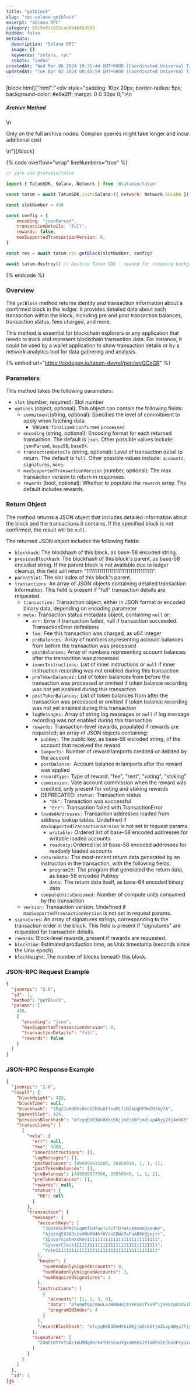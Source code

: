 ```yaml
---
title: "getblock"
slug: "rpc-solana-getblock"
excerpt: "Solana RPC"
category: 65c5e93c623cad004b45d505
hidden: false
metadata: 
  description: "Solana RPC"
  image: []
  keywords: "solana, rpc"
  robots: "index"
createdAt: "Wed Mar 06 2024 10:35:44 GMT+0000 (Coordinated Universal Time)"
updatedAt: "Tue Apr 02 2024 08:40:59 GMT+0000 (Coordinated Universal Time)"
---
```

[block:html]{"html":"<div style=\"padding: 10px 20px; border-radius: 5px; background-color: #e6e2ff; margin: 0 0 30px 0;\">\n  <h5>Archive Method</h5>\n  <p>Only on the full archive nodes. Complex queries might take longer and incur additional cost</p>\n</div>"}[/block]


{% code overflow="wrap" lineNumbers="true" %}
```javascript
// yarn add @tatumio/tatum

import { TatumSDK, Solana, Network } from '@tatumio/tatum'

const tatum = await TatumSDK.init<Solana>({ network: Network.SOLANA })

const slotNumber = 430

const config = {
    encoding: "jsonParsed",
    transactionDetails: "full",
    rewards: false,
    maxSupportedTransactionVersion: 0,
}

const res = await tatum.rpc.getBlock(slotNumber, config)

await tatum.destroy() // Destroy Tatum SDK - needed for stopping background jobs
```
{% endcode %}

### Overview

The `getBlock` method returns identity and transaction information about a confirmed block in the ledger. It provides detailed data about each transaction within the block, including pre and post transaction balances, transaction status, fees charged, and more.

This method is essential for blockchain explorers or any application that needs to track and represent blockchain transaction data. For instance, it could be used by a wallet application to show transaction details or by a network analytics tool for data gathering and analysis.

{% embed url="https://codepen.io/tatum-devrel/pen/wvQOzGR" %}

### Parameters

This method takes the following parameters:

* `slot` (number, required):  Slot number
* `options` (object, optional): This object can contain the following fields:
  * `commitment`(string, optional): Specifies the level of commitment to apply when fetching data.
    * Values: `finalized` `confirmed` `processed`
  * `encoding` (string, optional): Encoding format for each returned transaction. The default is `json`. Other possible values include: `jsonParsed`, `base58`, `base64`.
  * `transactionDetails` (string, optional): Level of transaction detail to return. The default is `full`. Other possible values include: `accounts`, `signatures`, `none`.
  * `maxSupportedTransactionVersion` (number, optional): The max transaction version to return in responses.
  * `rewards` (bool, optional): Whether to populate the `rewards` array. The default includes rewards.

### Return Object

The method returns a JSON object that includes detailed information about the block and the transactions it contains. If the specified block is not confirmed, the result will be `null`.

The returned JSON object includes the following fields:

* `blockhash`: The blockhash of this block, as base-58 encoded string.
* `previousBlockhash`: The blockhash of this block's parent, as base-58 encoded string. If the parent block is not available due to ledger cleanup, this field will return "11111111111111111111111111111111".
* `parentSlot`: The slot index of this block's parent.
* `transactions`: An array of JSON objects containing detailed transaction information. This field is present if "full" transaction details are requested.
  * `transaction:`  Transaction object, either in JSON format or encoded binary data, depending on encoding parameter
  * `meta:` Transaction status metadata object, containing `null` or:
    * `err:`  Error if transaction failed, null if transaction succeeded. TransactionError definitions
    * `fee:` Fee this transaction was charged, as u64 integer
    * `preBalances:` Array of numbers representing account balances from before the transaction was processed
    * `postBalances:` Array of numbers representing account balances after the transaction was processed
    * `innerInstructions:` List of inner instructions or `null` if inner instruction recording was not enabled during this transaction
    * `preTokenBalances:` List of token balances from before the transaction was processed or omitted if token balance recording was not yet enabled during this transaction
    * `postTokenBalances:` List of token balances from after the transaction was processed or omitted if token balance recording was not yet enabled during this transaction
    * `logMessages:` Array of string log messages or `null` if log message recording was not enabled during this transaction
    * `rewards:` Transaction-level rewards, populated if rewards are requested; an array of JSON objects containing:
      * `pubkey:` The public key, as base-58 encoded string, of the account that received the reward
      * `lamports:` Number of reward lamports credited or debited by the account
      * `postBalance:` Account balance in lamports after the reward was applied
      * `rewardType:` Type of reward: "fee", "rent", "voting", "staking"
      * `commission:` Vote account commission when the reward was credited, only present for voting and staking rewards
      * DEPRECATED: `status:` Transaction status
        * `"Ok":` Transaction was successful
        * `"Err":` Transaction failed with TransactionError
      * `loadedAddresses:` Transaction addresses loaded from address lookup tables. Undefined if `maxSupportedTransactionVersion` is not set in request params.
        * `writable:` Ordered list of base-58 encoded addresses for writable loaded accounts
        * `readonly:`Ordered list of base-58 encoded addresses for readonly loaded accounts
      * `returnData:` The most-recent return data generated by an instruction in the transaction, with the following fields:
        * `programId:` The program that generated the return data, as base-58 encoded Pubkey
        * `data:` The return data itself, as base-64 encoded binary data
      * `computeUnitsConsumed:` Number of compute units consumed by the transaction
  * `version:` Transaction version. Undefined if `maxSupportedTransactionVersion` is not set in request params.
* `signatures`: An array of signatures strings, corresponding to the transaction order in the block. This field is present if "signatures" are requested for transaction details.
* `rewards`: Block-level rewards, present if rewards are requested.
* `blockTime`: Estimated production time, as Unix timestamp (seconds since the Unix epoch).
* `blockHeight`: The number of blocks beneath this block.

### JSON-RPC Request Example

```json
{
  "jsonrpc": "2.0",
  "id": 1,
  "method": "getBlock",
  "params": [
    430,
    {
      "encoding": "json",
      "maxSupportedTransactionVersion": 0,
      "transactionDetails": "full",
      "rewards": false
    }
  ]
}
```

### JSON-RPC Response Example

```json
{
  "jsonrpc": "2.0",
  "result": {
    "blockHeight": 428,
    "blockTime": null,
    "blockhash": "3Eq21vXNB5s86c62bVuUfTeaMif1N2kUqRPBmGRJhyTA",
    "parentSlot": 429,
    "previousBlockhash": "mfcyqEXB3DnHXki6KjjmZck6YjmZLvpAByy2fj4nh6B",
    "transactions": [
      {
        "meta": {
          "err": null,
          "fee": 5000,
          "innerInstructions": [],
          "logMessages": [],
          "postBalances": [499998932500, 26858640, 1, 1, 1],
          "postTokenBalances": [],
          "preBalances": [499998937500, 26858640, 1, 1, 1],
          "preTokenBalances": [],
          "rewards": null,
          "status": {
            "Ok": null
          }
        },
        "transaction": {
          "message": {
            "accountKeys": [
              "3UVYmECPPMZSCqWKfENfuoTv51fTDTWicX9xmBD2euKe",
              "AjozzgE83A3x1sHNUR64hfH7zaEBWeMaFuAN9kQgujrc",
              "SysvarS1otHashes111111111111111111111111111",
              "SysvarC1ock11111111111111111111111111111111",
              "Vote111111111111111111111111111111111111111"
            ],
            "header": {
              "numReadonlySignedAccounts": 0,
              "numReadonlyUnsignedAccounts": 3,
              "numRequiredSignatures": 1
            },
            "instructions": [
              {
                "accounts": [1, 2, 3, 0],
                "data": "37u9WtQpcm6ULa3WRQHmj49EPs4if7o9f1jSRVZpm2dvihR9C8jY4NqEwXUbLwx15HBSNcP1",
                "programIdIndex": 4
              }
            ],
            "recentBlockhash": "mfcyqEXB3DnHXki6KjjmZck6YjmZLvpAByy2fj4nh6B"
          },
          "signatures": [
            "2nBhEBYYvfaAe16UMNqRHre4YNSskvuYgx3M6E4JP1oDYvZEJHvoPzyUidNgNX5r9sTyN1J9UxtbCXy2rqYcuyuv"
          ]
        }
      }
    ]
  },
  "id": 1
}js
```

